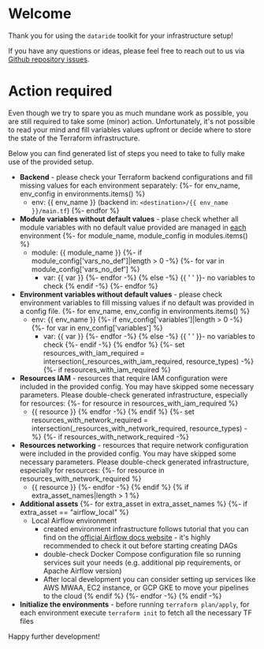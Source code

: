 # Welcome

Thank you for using the `dataride` toolkit for your infrastructure setup! 

If you have any questions or ideas, please feel free to reach out to us via [Github repository issues](https://github.com/mckraqs/dataride/issues).

# Action required

Even though we try to spare you as much mundane work as possible, you are still required to take some (minor) action. Unfortunately, it's not possible to read your mind and fill variables values upfront or decide where to store the state of the Terraform infrastructure.

Below you can find generated list of steps you need to take to fully make use of the provided setup. 

* **Backend** - please check your Terraform backend configurations and fill missing values for each environment separately: 
    {%- for env_name, env_config in environments.items() %}
    * env: {{ env_name }} (backend in: `<destination>/{{ env_name }}/main.tf`)
    {%- endfor %}
* **Module variables without default values** - plase check whether all module variables with no default value provided are managed in <u>each</u> environment
    {%- for module_name, module_config in modules.items() %}
    * module: {{ module_name }}
    {%- if module_config['vars_no_def']|length > 0 -%}
    {%- for var in module_config['vars_no_def'] %}
        * var: {{ var }}
    {%- endfor -%}
    {% else -%}
    {{ ' ' }}- no variables to check
    {% endif -%}
    {%- endfor %}
* **Environment variables without default values** - please check environment variables to fill missing values if no default was provided in a config file.
    {%- for env_name, env_config in environments.items() %}
    * env: {{ env_name }}
    {%- if env_config['variables']|length > 0 -%}
    {%- for var in env_config['variables'] %}
        * var: {{ var }}
    {%- endfor -%}
    {% else -%}
    {{ ' ' }}- no variables to check
    {%- endif -%}
    {% endfor %}
{%- set resources_with_iam_required = intersection(_resources_with_iam_required, resource_types) -%}
{%- if resources_with_iam_required %}
* **Resources IAM** - resources that require IAM configuration were included in the provided config. You may have skipped some necessary parameters. Please double-check generated infrastructure, especially for resources:
{%- for resource in resources_with_iam_required %}
    * {{ resource }}
{% endfor -%}
{% endif %}
{%- set resources_with_network_required = intersection(_resources_with_network_required, resource_types) -%}
{%- if resources_with_network_required -%}
* **Resources networking** - resources that require network configuration were included in the provided config. You may have skipped some necessary parameters. Please double-check generated infrastructure, especially for resources:
{%- for resource in resources_with_network_required %}
    * {{ resource }}
{%- endfor -%}
{% endif %}
{% if extra_asset_names|length > 1 %}
* **Additional assets**
{%- for extra_asset in extra_asset_names %}
{%- if extra_asset == "airflow_local" %}
    * Local Airflow environment 
        * created environment infrastructure follows tutorial that you can find on the [official Airflow docs website](https://airflow.apache.org/docs/apache-airflow/stable/howto/docker-compose/index.html) - it's highly recommended to check it out before starting creating DAGs
        * double-check Docker Compose configuration file so running services suit your needs (e.g. additional pip requirements, or Apache Airflow version)
        * After local development you can consider setting up services like AWS MWAA, EC2 instance, or GCP GKE to move your pipelines to the cloud
{% endif %}
{%- endfor -%}
{% endif -%}
* **Initialize the environments** - before running `terraform plan/apply`, for each environment execute `terraform init` to fetch all the necessary TF files

Happy further development!
